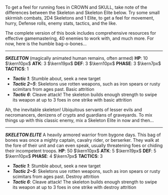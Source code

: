 To get a feel for running foes in CROWN and SKULL, take note of the differences between the Skeleton and Skeleton Elite below. Try some small skirmish combats, 2D4 Skeletons and 1 Elite, to get a feel for movement, hurry, Defense rolls, enemy stats, tactics, and the like. 

The complete version of this book includes comprehensive resources for effective gamemastering, 40 enemies to work with, and much more. For now, here is the humble bag-o-bones...

----
***SKELETON*** (magically animated human remains, often armed)
**HP**: 10 $\kern10px$ **ATK**: 3 $\kern19px$ **DEF**: 3 $\kern10px$ **PHASE**: 3 $\kern7px$ **TACTICS**: 1
- ***Tactic 1***: Stumble about, seek a new target 
- ***Tactic 2~5***: Skeletons use rotten weapons, such as iron spears or rusty scimitars from ages past. Basic attrition
- ***Tactic 6***: Cleave attack! The skeleton builds enough strength to swipe its weapon at up to 3 foes in one strike with basic attrition 

Ah, the inevitable skeleton! Ubiquitous servants of lesser evils and necromancers, denizens of crypts and guardians of graveyards. To mix things up with this classic enemy, mix a Skeleton Elite in now and then... 

----
***SKELETON ELITE***
A heavily armored warrior from bygone days. This bag of bones was once a mighty captain, cavalry rider, or berserker. They walk at the fore of their unit and can even speak, usually threatening foes or chiding their incompetent troops.
**HP**: 50 $\kern10px$ **ATK**: 5 $\kern19px$ **DEF**: 5 $\kern10px$ **PHASE**: 4 $\kern7px$ **TACTICS**: 3
- ***Tactic 1***: Stumble about, seek a new target
- ***Tactic 2~5***: Skeletons use rotten weapons, such as iron spears or rusty scimitars from ages past. Destroy attrition
- ***Tactic 6***: Cleave attack! The skeleton builds enough strength to swipe its weapon at up to 3 foes in one strike with destroy attrition 
